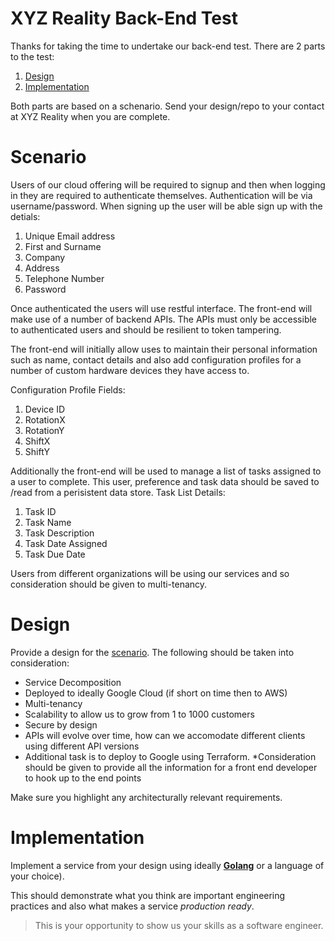 XYZ Reality Back-End Test
=========================

Thanks for taking the time to undertake our back-end test. There are 2 parts to the test:

1. [Design](#design)
2. [Implementation](#implementation)

Both parts are based on a schenario. Send your design/repo to your contact at XYZ Reality when you are complete.

# Scenario

Users of our cloud offering will be required to signup and then when logging in they are required to authenticate themselves. Authentication will be via username/password.
When signing up the user will be able sign up with the detials:
1)  Unique Email address
2)  First and Surname
3)  Company
4)  Address
5)  Telephone Number
6)  Password

Once authenticated the users will use restful interface. The front-end will make use of a number of backend APIs. The APIs must only be accessible to authenticated users and should be resilient to token tampering.

The front-end will initially allow uses to maintain their personal information such as name, contact details and also add configuration profiles for a number of custom hardware devices they have access to. 

Configuration Profile Fields:
1)  Device ID
2)  RotationX
3)  RotationY
4)  ShiftX
5)  ShiftY

Additionally the front-end will be used to manage a list of tasks assigned to a user to complete. This user, preference and task data should be saved to /read from a perisistent data store.
Task List Details:
1) Task ID
2) Task Name
3) Task Description
4) Task Date Assigned
5) Task Due Date

Users from different organizations will be using our services and so consideration should be given to multi-tenancy. 

# Design

Provide a design for the [scenario](#scenario). The following should be taken into consideration:
* Service Decomposition
* Deployed to ideally Google Cloud (if short on time then to AWS)
* Multi-tenancy
* Scalability to allow us to grow from 1 to 1000 customers
* Secure by design
* APIs will evolve over time, how can we accomodate different clients using different API versions
*  Additional task is to deploy to Google using Terraform.
*Consideration should be given to provide all the information for a front end developer to hook up to the end points

Make sure you highlight any architecturally relevant requirements.


# Implementation

Implement a service from your design using ideally <u><b>Golang</b></u> or a language of your choice). 

This should demonstrate what you think are important engineering practices and also what makes a service *production ready*. 

> This is your opportunity to show us your skills as a software engineer. 
